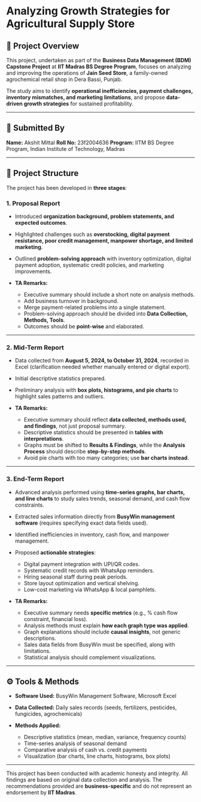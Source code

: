 # Analyzing Growth Strategies for Agricultural Supply Store

## 📌 Project Overview

This project, undertaken as part of the **Business Data Management (BDM) Capstone Project** at **IIT Madras BS Degree Program**, focuses on analyzing and improving the operations of **Jain Seed Store**, a family-owned agrochemical retail shop in Dera Bassi, Punjab.

The study aims to identify **operational inefficiencies, payment challenges, inventory mismatches, and marketing limitations**, and propose **data-driven growth strategies** for sustained profitability.

---

## 👤 Submitted By

**Name:** Akshit Mittal
**Roll No:** 23f2004636
**Program:** IITM BS Degree Program, Indian Institute of Technology, Madras

---

## 📂 Project Structure

The project has been developed in **three stages**:

### 1. Proposal Report

* Introduced **organization background, problem statements, and expected outcomes**.
* Highlighted challenges such as **overstocking, digital payment resistance, poor credit management, manpower shortage, and limited marketing**.
* Outlined **problem-solving approach** with inventory optimization, digital payment adoption, systematic credit policies, and marketing improvements.
* **TA Remarks:**

  * Executive summary should include a short note on analysis methods.
  * Add business turnover in background.
  * Merge payment-related problems into a single statement.
  * Problem-solving approach should be divided into **Data Collection, Methods, Tools**.
  * Outcomes should be **point-wise** and elaborated.

---

### 2. Mid-Term Report

* Data collected from **August 5, 2024, to October 31, 2024**, recorded in Excel (clarification needed whether manually entered or digital export).
* Initial descriptive statistics prepared.
* Preliminary analysis with **box plots, histograms, and pie charts** to highlight sales patterns and outliers.
* **TA Remarks:**

  * Executive summary should reflect **data collected, methods used, and findings**, not just proposal summary.
  * Descriptive statistics should be presented in **tables with interpretations**.
  * Graphs must be shifted to **Results & Findings**, while the **Analysis Process** should describe **step-by-step methods**.
  * Avoid pie charts with too many categories; use **bar charts instead**.

---

### 3. End-Term Report

* Advanced analysis performed using **time-series graphs, bar charts, and line charts** to study sales trends, seasonal demand, and cash flow constraints.
* Extracted sales information directly from **BusyWin management software** (requires specifying exact data fields used).
* Identified inefficiencies in inventory, cash flow, and manpower management.
* Proposed **actionable strategies**:

  * Digital payment integration with UPI/QR codes.
  * Systematic credit records with WhatsApp reminders.
  * Hiring seasonal staff during peak periods.
  * Store layout optimization and vertical shelving.
  * Low-cost marketing via WhatsApp & local pamphlets.
* **TA Remarks:**

  * Executive summary needs **specific metrics** (e.g., % cash flow constraint, financial loss).
  * Analysis methods must explain **how each graph type was applied**.
  * Graph explanations should include **causal insights**, not generic descriptions.
  * Sales data fields from BusyWin must be specified, along with limitations.
  * Statistical analysis should complement visualizations.

---

## ⚙️ Tools & Methods

* **Software Used:** BusyWin Management Software, Microsoft Excel
* **Data Collected:** Daily sales records (seeds, fertilizers, pesticides, fungicides, agrochemicals)
* **Methods Applied:**

  * Descriptive statistics (mean, median, variance, frequency counts)
  * Time-series analysis of seasonal demand
  * Comparative analysis of cash vs. credit payments
  * Visualization (bar charts, line charts, histograms, box plots)

---


This project has been conducted with academic honesty and integrity. All findings are based on original data collection and analysis. The recommendations provided are **business-specific** and do not represent an endorsement by **IIT Madras**.
